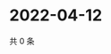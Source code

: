 # 2022-04-12

共 0 条

<!-- BEGIN WEIBO -->
<!-- 最后更新时间 Tue Apr 12 2022 12:19:35 GMT+0800 (China Standard Time) -->

<!-- END WEIBO -->
